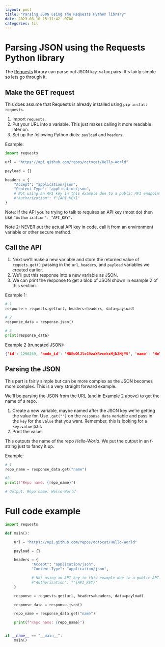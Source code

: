 ```yaml
---
layout: post
title: "Parsing JSON using the Requests Python library"
date: 2023-08-10 15:11:42 -0700
categories: til
---
```


# Parsing JSON using the Requests Python library

The [Requests](https://requests.readthedocs.io/en/latest/) library can parse out JSON `key:value` pairs. It's fairly simple so lets go through it.

## Make the GET request

This does assume that Requests is already installed using `pip install requests`.

1. Import `requests`.
2. Put your URL into a variable. This just makes calling it more readable later on.
3. Set up the following Python dicts: `payload` and `headers`.

Example:
```python
import requests

url = "https://api.github.com/repos/octocat/Hello-World"

payload = {}

headers = {
    "Accept": "application/json",
    "Content-Type": "application/json",
    # Not using an API key in this example due to a public API endpoint.
    #"Authorization": f"{API_KEY}"
}
```
Note: If the API you're trying to talk to requires an API key (most do) then use `"Authorization": "API_KEY"`.

Note 2: NEVER put the actual API key in code, call it from an environment variable or other secure method.

## Call the API

1. Next we'll make a new variable and store the returned value of `requets.get()` passing in the `url`, `headers`, and `payload` variables we created earlier.
2. We'll put this response into a new variable as JSON.
2. We can print the response to get a blob of JSON shown in example 2 of this section.

Example 1:
```python
# 1
response = requests.get(url, headers=headers, data=payload)

# 2
response_data = response.json()

# 3
print(response_data)
```

Example 2 (truncated JSON):
```json
{'id': 1296269, 'node_id': 'MDEwOlJlcG9zaXRvcnkxMjk2MjY5', 'name': 'Hello-World', 'full_name': 'octocat/Hello-World', 'private': False, 'owner': {}},...
```

## Parsing the JSON

This part is fairly simple but can be more complex as the JSON becomes more complex. This is a very straight forward example.

We'll be parsing the JSON from the URL (and in Example 2 above) to get the name of a repo.

1. Create a new variable, maybe named after the JSON key we're getting the value for. Use `.get("")` on the `response_data` variable and pass in the `key` for the `value` that you want. Remember, this is looking for a `key:value` pair.
2. Print the value.

This outputs the name of the repo _Hello-World_. We put the output in an f-string just to fancy it up.

Example:
```python
# 1
repo_name = response_data.get("name")

#2
print(f"Repo name: {repo_name}")

# Output: Repo name: Hello-World
```

# Full code example
```python
import requests

def main():

    url = "https://api.github.com/repos/octocat/Hello-World"

    payload = {}

    headers = {
            "Accept": "application/json",
            "Content-Type": "application/json",

            # Not using an API key in this example due to a public API endpoint.
            #"Authorization": f"{API_KEY}"
    }

    response = requests.get(url, headers=headers, data=payload)

    response_data = response.json()

    repo_name = response_data.get("name")

    print(f"Repo name: {repo_name}")


if __name__ == "__main__":
    main()
```